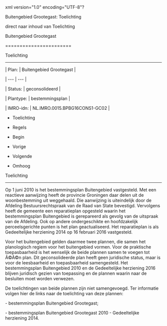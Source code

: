 xml version\="1\.0" encoding\="UTF\-8"?

Buitengebied Grootegast: Toelichting

direct naar inhoud van Toelichting

Buitengebied Grootegast

=======================

Toelichting

-----------

| Plan: | Buitengebied Grootegast |

| --- | --- |

| Status: | geconsolideerd |

| Plantype: | bestemmingsplan |

| IMRO\-idn: | NL.IMRO.0015\.BPBG16CONS1\-GC02 |

* Toelichting

* Regels

* Begin

* Vorige

* Volgende

* Omhoog

Toelichting

-----------

Op 1 juni 2010 is het bestemmingsplan Buitengebied vastgesteld. Met een reactieve aanwijzing heeft de provincie Groningen daar delen uit de woonbestemming uit weggehaald. Die aanwijzing is uiteindelijk door de Afdeling Bestuursrechtspraak van de Raad van State bevestigd. Vervolgens heeft de gemeente een reparatieplan opgesteld waarin het bestemmingsplan Buitengebied is gerepareerd als gevolg van de uitspraak van de Afdeling. Ook op andere ondergeschikte en hoofdzakelijk perceelsgerichte punten is het plan geactualiseerd. Het reparatieplan is als Gedeeltelijke herziening 2014 op 16 februari 2016 vastgesteld.

Voor het buitengebied gelden daarmee twee plannen, die samen het planologisch regiem voor het buitengebied vormen. Voor de praktische toepasbaarheid is het wenselijk de beide plannen samen te voegen tot Ã©Ã©n plan. Dit geconsolideerde plan heeft geen juridische status, maar is voor de leesbaarheid en toepasbaarheid samengesteld. Het bestemmingsplan Buitengebied 2010 en de Gedeeltelijke herziening 2016 blijven juridisch gezien van toepassing en de plannen waarin naar de besluiten moet worden verwezen.

De toelichtingen van beide plannen zijn niet samengevoegd. Ter informatie volgen hier de links naar de toelichting van deze plannen:

\- bestemmingsplan Buitengebied Grootegast;

\- bestemmingsplan Buitengebied Grootegast 2010 \- Gedeeltelijke herziening 2014.